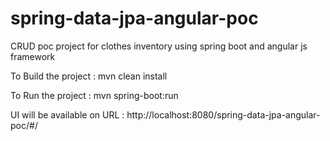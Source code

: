 # spring-data-jpa-angular-poc
CRUD poc project for clothes inventory using spring boot  and  angular js framework

To Build the project : mvn clean install

To Run the project : mvn spring-boot:run

UI will be available on URL : http://localhost:8080/spring-data-jpa-angular-poc/#/
